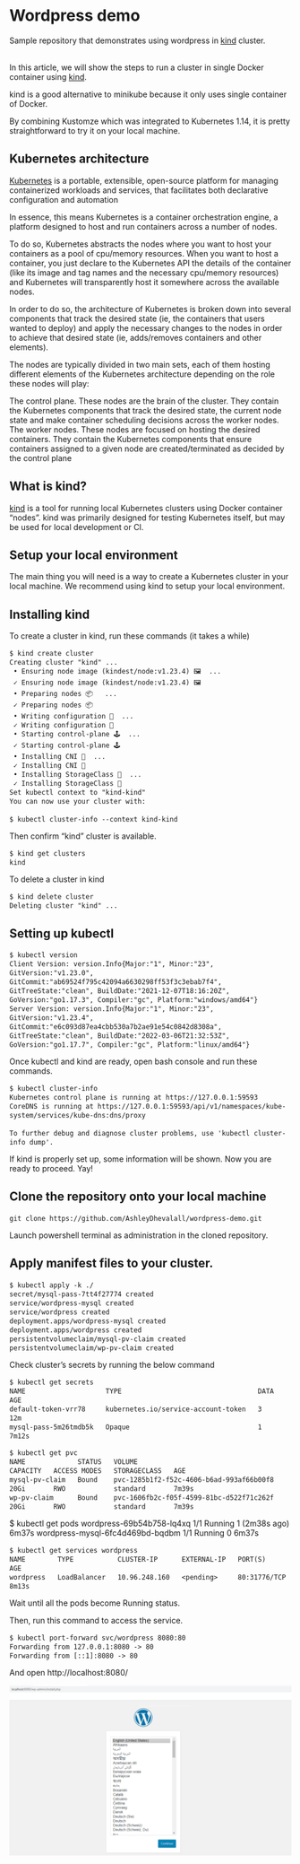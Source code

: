# Wordpress demo

Sample repository that demonstrates using wordpress in [kind](https://kind.sigs.k8s.io/) cluster.  
<br>

In this article, we will show the steps to run a cluster in single Docker container using [kind](https://kind.sigs.k8s.io/).   

kind is a good alternative to minikube because it only uses single container of Docker.

By combining Kustomze which was integrated to Kubernetes 1.14, it is pretty straightforward to try it on your local machine.

## Kubernetes architecture

[Kubernetes](https://kubernetes.io/) is a portable, extensible, open-source platform for managing containerized workloads and services, that facilitates both declarative configuration and automation

In essence, this means Kubernetes is a container orchestration engine, a platform designed to host and run containers across a number of nodes.

To do so, Kubernetes abstracts the nodes where you want to host your containers as a pool of cpu/memory resources. When you want to host a container, you just declare to the Kubernetes API the details of the container (like its image and tag names and the necessary cpu/memory resources) and Kubernetes will transparently host it somewhere across the available nodes.

In order to do so, the architecture of Kubernetes is broken down into several components that track the desired state (ie, the containers that users wanted to deploy) and apply the necessary changes to the nodes in order to achieve that desired state (ie, adds/removes containers and other elements).

The nodes are typically divided in two main sets, each of them hosting different elements of the Kubernetes architecture depending on the role these nodes will play:

The control plane. These nodes are the brain of the cluster. They contain the Kubernetes components that track the desired state, the current node state and make container scheduling decisions across the worker nodes.
The worker nodes. These nodes are focused on hosting the desired containers. They contain the Kubernetes components that ensure containers assigned to a given node are created/terminated as decided by the control plane

## What is kind?
[kind](https://kind.sigs.k8s.io/) is a tool for running local Kubernetes clusters using Docker container “nodes”. kind was primarily designed for testing Kubernetes itself, but may be used for local development or CI.

## Setup your local environment
The main thing you will need is a way to create a Kubernetes cluster in your local machine. We recommend using kind to setup your local environment. 

## Installing kind
To create a cluster in kind, run these commands (it takes a while)
```
$ kind create cluster
Creating cluster "kind" ...
 • Ensuring node image (kindest/node:v1.23.4) 🖼  ...
 ✓ Ensuring node image (kindest/node:v1.23.4) 🖼
 • Preparing nodes 📦   ...
 ✓ Preparing nodes 📦
 • Writing configuration 📜  ...
 ✓ Writing configuration 📜
 • Starting control-plane 🕹️  ...
 ✓ Starting control-plane 🕹️
 • Installing CNI 🔌  ...
 ✓ Installing CNI 🔌
 • Installing StorageClass 💾  ...
 ✓ Installing StorageClass 💾
Set kubectl context to "kind-kind"
You can now use your cluster with:

$ kubectl cluster-info --context kind-kind

```

Then confirm “kind” cluster is available.
```
$ kind get clusters
kind
```

To delete a cluster in kind
```
$ kind delete cluster
Deleting cluster "kind" ...
```

## Setting up kubectl
```
$ kubectl version
Client Version: version.Info{Major:"1", Minor:"23", GitVersion:"v1.23.0", GitCommit:"ab69524f795c42094a6630298ff53f3c3ebab7f4", GitTreeState:"clean", BuildDate:"2021-12-07T18:16:20Z", GoVersion:"go1.17.3", Compiler:"gc", Platform:"windows/amd64"}
Server Version: version.Info{Major:"1", Minor:"23", GitVersion:"v1.23.4", GitCommit:"e6c093d87ea4cbb530a7b2ae91e54c0842d8308a", GitTreeState:"clean", BuildDate:"2022-03-06T21:32:53Z", GoVersion:"go1.17.7", Compiler:"gc", Platform:"linux/amd64"}
```
Once kubectl and kind are ready, open bash console and run these commands.

```
$ kubectl cluster-info
Kubernetes control plane is running at https://127.0.0.1:59593
CoreDNS is running at https://127.0.0.1:59593/api/v1/namespaces/kube-system/services/kube-dns:dns/proxy

To further debug and diagnose cluster problems, use 'kubectl cluster-info dump'.
```
If kind is properly set up, some information will be shown.
Now you are ready to proceed. Yay!

## Clone the repository onto your local machine
```
git clone https://github.com/AshleyDhevalall/wordpress-demo.git
```
Launch powershell terminal as administration in the cloned repository.

## Apply manifest files to your cluster.
```
$ kubectl apply -k ./
secret/mysql-pass-7tt4f27774 created
service/wordpress-mysql created
service/wordpress created
deployment.apps/wordpress-mysql created
deployment.apps/wordpress created
persistentvolumeclaim/mysql-pv-claim created
persistentvolumeclaim/wp-pv-claim created
```  

Check cluster’s secrets by running the below command
```
$ kubectl get secrets
NAME                    TYPE                                  DATA   AGE
default-token-vrr78     kubernetes.io/service-account-token   3      12m
mysql-pass-5m26tmdb5k   Opaque                                1      7m12s
```
```
$ kubectl get pvc
NAME             STATUS   VOLUME                                     CAPACITY   ACCESS MODES   STORAGECLASS   AGE
mysql-pv-claim   Bound    pvc-1285b1f2-f52c-4606-b6ad-993af66b00f8   20Gi       RWO            standard       7m39s
wp-pv-claim      Bound    pvc-1606fb2c-f05f-4599-81bc-d522f71c262f   20Gi       RWO            standard       7m39s
```
$ kubectl get pods
wordpress-69b54b758-lq4xq          1/1     Running   1 (2m38s ago)   6m37s
wordpress-mysql-6fc4d469bd-bqdbm   1/1     Running   0               6m37s
```
$ kubectl get services wordpress
NAME        TYPE           CLUSTER-IP      EXTERNAL-IP   PORT(S)        AGE
wordpress   LoadBalancer   10.96.248.160   <pending>     80:31776/TCP   8m13s
```  

Wait until all the pods become Running status.

Then, run this command to access the service.
```
$ kubectl port-forward svc/wordpress 8080:80
Forwarding from 127.0.0.1:8080 -> 80
Forwarding from [::1]:8080 -> 80
```

And open http://localhost:8080/

![test](https://github.com/AshleyDhevalall/wordpress-demo/blob/main/docs/wordpress.png)
